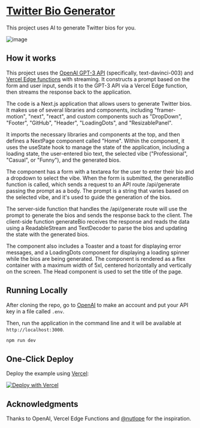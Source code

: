 # [Twitter Bio Generator](https://twbio.vercel.app/)

This project uses AI to generate Twitter bios for you.

![image](https://user-images.githubusercontent.com/80656256/213340226-6adeca2a-f6bf-4a28-876f-40a236c25778.png)


## How it works

This project uses the [OpenAI GPT-3 API](https://openai.com/api/) (specifically, text-davinci-003) and [Vercel Edge functions](https://vercel.com/features/edge-functions) with streaming. It constructs a prompt based on the form and user input, sends it to the GPT-3 API via a Vercel Edge function, then streams the response back to the application. 

The code is a Next.js application that allows users to generate Twitter bios. It makes use of several libraries and components, including "framer-motion", "next", "react", and custom components such as "DropDown", "Footer", "GitHub", "Header", "LoadingDots", and "ResizablePanel".

It imports the necessary libraries and components at the top, and then defines a NextPage component called "Home". Within the component, it uses the useState hook to manage the state of the application, including a loading state, the user-entered bio text, the selected vibe ("Professional", "Casual", or "Funny"), and the generated bios.

The component has a form with a textarea for the user to enter their bio and a dropdown to select the vibe. When the form is submitted, the generateBio function is called, which sends a request to an API route /api/generate passing the prompt as a body. The prompt is a string that varies based on the selected vibe, and it's used to guide the generation of the bios.

The server-side function that handles the /api/generate route will use the prompt to generate the bios and sends the response back to the client. The client-side function generateBio receives the response and reads the data using a ReadableStream and TextDecoder to parse the bios and updating the state with the generated bios.

The component also includes a Toaster and a toast for displaying error messages, and a LoadingDots component for displaying a loading spinner while the bios are being generated. The component is rendered as a flex container with a maximum width of 5xl, centered horizontally and vertically on the screen. The Head component is used to set the title of the page.

## Running Locally

After cloning the repo, go to [OpenAI](https://beta.openai.com/account/api-keys) to make an account and put your API key in a file called `.env`.

Then, run the application in the command line and it will be available at `http://localhost:3000`.

```bash
npm run dev
```

## One-Click Deploy

Deploy the example using [Vercel](https://vercel.com?utm_source=github&utm_medium=readme&utm_campaign=vercel-examples):

[![Deploy with Vercel](https://vercel.com/button)](https://vercel.com/new/clone?repository-url=https://github.dev/antonydis/twitter-bio-generator&env=OPENAI_API_KEY&project-name=twitter-bio-generator&repo-name=twitter-bio)

## Acknowledgments

Thanks to OpenAI, Vercel Edge Functions and [@nutlope](https://nutlope.substack.com/) for the inspiration.
